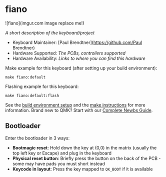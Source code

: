 # fiano

![fiano](imgur.com image replace me!)

*A short description of the keyboard/project*

* Keyboard Maintainer: [Paul Brendtner](https://github.com/Paul Brendtner)
* Hardware Supported: *The PCBs, controllers supported*
* Hardware Availability: *Links to where you can find this hardware*

Make example for this keyboard (after setting up your build environment):

    make fiano:default

Flashing example for this keyboard:

    make fiano:default:flash

See the [build environment setup](https://docs.qmk.fm/#/getting_started_build_tools) and the [make instructions](https://docs.qmk.fm/#/getting_started_make_guide) for more information. Brand new to QMK? Start with our [Complete Newbs Guide](https://docs.qmk.fm/#/newbs).

## Bootloader

Enter the bootloader in 3 ways:

* **Bootmagic reset**: Hold down the key at (0,0) in the matrix (usually the top left key or Escape) and plug in the keyboard
* **Physical reset button**: Briefly press the button on the back of the PCB - some may have pads you must short instead
* **Keycode in layout**: Press the key mapped to `QK_BOOT` if it is available
